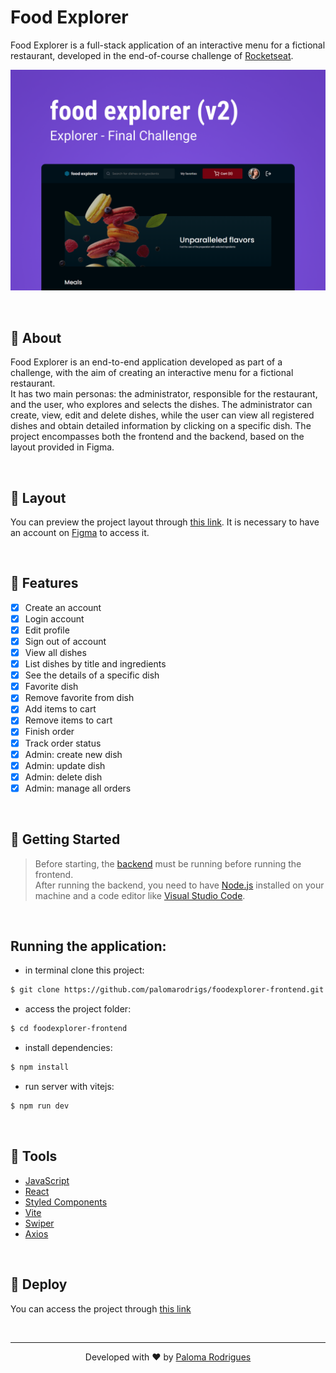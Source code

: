 # Food Explorer

Food Explorer is a full-stack application of an interactive menu for a fictional restaurant, developed in the end-of-course challenge of [Rocketseat](https://www.rocketseat.com.br/).

![preview](.github/preview.png)

</br>

## 🍝 About

Food Explorer is an end-to-end application developed as part of a challenge, with the aim of creating an interactive menu for a fictional restaurant.</br>
It has two main personas: the administrator, responsible for the restaurant, and the user, who explores and selects the dishes. The administrator can create, view, edit and delete dishes, while the user can view all registered dishes and obtain detailed information by clicking on a specific dish. The project encompasses both the frontend and the backend, based on the layout provided in Figma.

</br>

## 🎨 Layout

You can preview the project layout through [this link](https://www.figma.com/community/file/1196874589259687769). It is necessary to have an account on [Figma](https://figma.com) to access it.

</br>

## 🔨 Features

- [x] Create an account
- [x] Login account
- [x] Edit profile
- [x] Sign out of account
- [x] View all dishes
- [x] List dishes by title and ingredients
- [x] See the details of a specific dish
- [x] Favorite dish
- [x] Remove favorite from dish
- [x] Add items to cart
- [x] Remove items to cart
- [x] Finish order
- [x] Track order status
- [x] Admin: create new dish
- [x] Admin: update dish
- [x] Admin: delete dish
- [x] Admin: manage all orders

</br>

## 🧭 Getting Started

> Before starting, the [backend](https://github.com/palomarodrigs/foodexplorer-backend) must be running before running the frontend.</br>
> After running the backend, you need to have [Node.js](https://nodejs.org/en) installed on your machine and a code editor like [Visual Studio Code](https://code.visualstudio.com/).

</br>

## Running the application:

- in terminal clone this project:

```bash
$ git clone https://github.com/palomarodrigs/foodexplorer-frontend.git
```

- access the project folder:

```bash
$ cd foodexplorer-frontend
```

- install dependencies:

```bash
$ npm install
```

- run server with vitejs:

```bash
$ npm run dev
```

</br>

## 🧪 Tools

- [JavaScript](https://developer.mozilla.org/en-US/docs/Web/JavaScript)
- [React](https://react.dev/)
- [Styled Components](https://styled-components.com/)
- [Vite](https://vitejs.dev/)
- [Swiper](https://swiperjs.com/)
- [Axios](https://axios-http.com/docs/intro)

</br>

## 🚀 Deploy

You can access the project through [this link](https://foodexplorer-palomarodrigues.vercel.app/)

</br>

---

<p align="center">Developed with ❤️ by <a href="https://www.linkedin.com/in/paloma-rodrigues-539000233/" target="_blank">Paloma Rodrigues</a></p>

